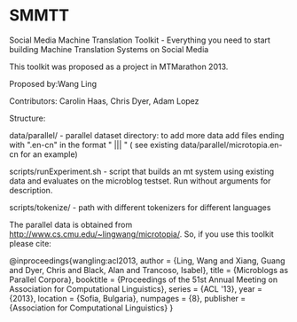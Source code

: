 SMMTT
=====

Social Media Machine Translation Toolkit - Everything you need to start building Machine Translation Systems on Social Media

This toolkit was proposed as a project in MTMarathon 2013.

Proposed by:Wang Ling

Contributors: Carolin Haas, Chris Dyer, Adam Lopez

Structure:

data/parallel/ - parallel dataset directory: to add more data add files ending with ".en-cn" in the format "<English Sentence> ||| <Chinese Sentence>" ( see existing data/parallel/microtopia.en-cn for an example)

scripts/runExperiment.sh - script that builds an mt system using existing data and evaluates on the microblog testset. Run without arguments for description.

scripts/tokenize/ - path with different tokenizers for different languages

The parallel data is obtained from http://www.cs.cmu.edu/~lingwang/microtopia/. So, if you use this toolkit please cite:

@inproceedings{wangling:acl2013,
 author = {Ling, Wang and Xiang, Guang and Dyer, Chris and Black, Alan and Trancoso, Isabel},
 title = {Microblogs as Parallel Corpora},
 booktitle = {Proceedings of the 51st Annual Meeting on Association for Computational Linguistics},
 series = {ACL '13},
 year = {2013},
 location = {Sofia, Bulgaria},
 numpages = {8},
 publisher = {Association for Computational Linguistics}
} 


